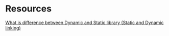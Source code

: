 # Resources

[What is difference between Dynamic and Static library (Static and Dynamic linking)](https://www.youtube.com/watch?v=eW5he5uFBNM)

